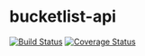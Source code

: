 # bucketlist-api
[![Build Status](https://travis-ci.org/zmwas/bucketlist-api.svg?branch=develop)](https://travis-ci.org/zmwas/bucketlist-api)
[![Coverage Status](https://coveralls.io/repos/github/zmwas/bucketlist-api/badge.svg?branch=develop)](https://coveralls.io/github/zmwas/bucketlist-api?branch=develop)
